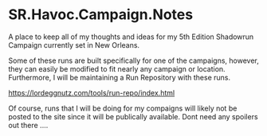 # SR.Havoc.Campaign.Notes
A place to keep all of my thoughts and ideas for my 5th Edition Shadowrun Campaign currently set in New Orleans.  

Some of these runs are built specifically for one of the campaigns, however, they can easily be modified to fit nearly any campaign or location.  Furthermore, I will be maintaining a Run Repository with these runs.

https://lordeggnutz.com/tools/run-repo/index.html

Of course, runs that I will be doing for my compaigns will likely not be posted to the site since it will be publically available.  Dont need any spoilers out there ....
